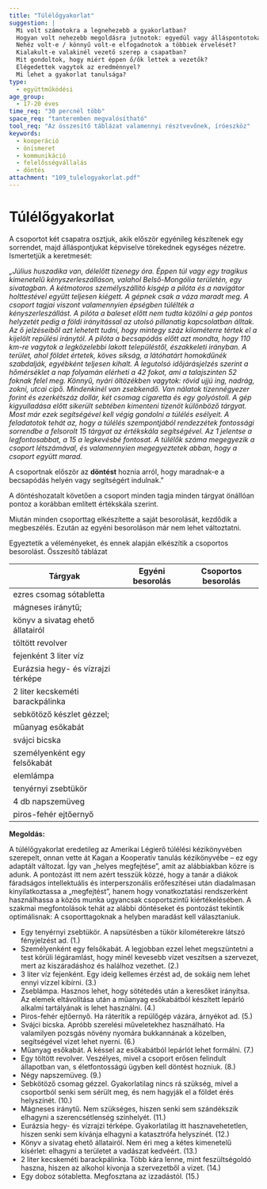 ```yaml
---
title: "Túlélőgyakorlat"
suggestion: | 
  Mi volt számotokra a legnehezebb a gyakorlatban? 
  Hogyan volt nehezebb megoldásra jutnotok: egyedül vagy álláspontotokat képviselve a csapatban?
  Nehéz volt-e / könnyű volt-e elfogadnotok a többiek érvelését?
  Kialakult-e valakinél vezető szerep a csapatban?
  Mit gondoltok, hogy miért éppen ő/ők lettek a vezetők?
  Elégedettek vagytok az eredménnyel?
  Mi lehet a gyakorlat tanulsága?
type:
  - együttműködési
age_group:
  - 17-20 éves
time_req: "30 percnél több"
space_req: "tanteremben megvalósítható"
tool_req: "Az összesítő táblázat valamennyi résztvevőnek, íróeszköz"
keywords: 
  - kooperáció
  - önismeret
  - kommunikáció
  - felelősségvállalás
  - döntés
attachment: "109_tulelogyakorlat.pdf"
---
```


# Túlélőgyakorlat

A csoportot két csapatra osztjuk, akik először egyénileg készítenek egy sorrendet, majd álláspontjukat képviselve törekednek egységes nézetre. Ismertetjük a keretmesét:

_„Július huszadika van, délelőtt tizenegy óra. Éppen túl vagy egy tragikus kimenetelű kényszerleszálláson, valahol Belső-Mongólia területén, egy sivatagban. A kétmotoros személyszállító kisgép a pilóta és a navigátor holttestével együtt teljesen kiégett. A gépnek csak a váza maradt meg. A csoport tagjai viszont valamennyien épségben túlélték a kényszerleszállást._   _A pilóta a baleset előtt nem tudta közölni a gép pontos helyzetét pedig a földi irányítással az utolsó pillanatig kapcsolatban álltak. Az ő jelzéseiből azt lehetett tudni, hogy mintegy száz kilométerre tértek el a kijelölt repülési iránytól. A pilóta a becsapódás előtt azt mondta, hogy 110 km-re vagytok a legközelebbi lakott településtől, északkeleti irányban. A terület, ahol földet értetek, köves síkság, a látóhatárt homokdűnék szabdalják, egyébként teljesen kihalt. A legutolsó időjárásjelzés szerint a hőmérséklet a nap folyamán elérheti a 42 fokot, ami a talajszinten 52 foknak felel meg._   _Könnyű, nyári öltözékben vagytok: rövid ujjú ing, nadrág, zokni, utcai cipő. Mindenkinél van zsebkendő. Van nálatok tizennégyezer forint és ezerkétszáz dollár, két csomag cigaretta és egy golyóstoll. A gép kigyulladása előtt sikerült sebtében kimenteni tizenöt különböző tárgyat. Most már ezek segítségével kell végig gondolni a túlélés esélyeit._   _A feladatotok tehát az, hogy a túlélés szempontjából rendezzétek fontossági sorrendbe a felsorolt 15 tárgyat az értékskála segítségével. Az 1 jelentse a legfontosabbat, a 15 a legkevésbé fontosat. A túlélők száma megegyezik a csoport létszámával, és valamennyien megegyeztetek abban, hogy a csoport együtt marad._

A csoportnak először az **döntést** hoznia arról, hogy maradnak-e a becsapódás helyén vagy segítségért indulnak.”

A döntéshozatalt követően a csoport minden tagja minden tárgyat önállóan pontoz a korábban említett értékskála szerint.

Miután minden csoporttag elkészítette a saját besorolását, kezdődik a megbeszélés. Ezután az egyéni besoroláson már nem lehet változtatni.

Egyeztetik a véleményeket, és ennek alapján elkészítik a csoportos besorolást. Összesítő táblázat

| **Tárgyak**                        | **Egyéni besorolás** | **Csoportos besorolás** |
| ---------------------------------- | -------------------- | ----------------------- |
| ezres csomag sótabletta            |                      |                         |
| mágneses iránytű;                  |                      |                         |
| könyv a sivatag ehető állatairól   |                      |                         |
| töltött revolver                   |                      |                         |
| fejenként 3 liter víz              |                      |                         |
| Eurázsia hegy- és vízrajzi térképe |                      |                         |
| 2 liter kecskeméti barackpálinka   |                      |                         |
| sebkötöző készlet gézzel;          |                      |                         |
| műanyag esőkabát                   |                      |                         |
| svájci bicska                      |                      |                         |
| személyenként egy felsőkabát       |                      |                         |
| elemlámpa                          |                      |                         |
| tenyérnyi zsebtükör                |                      |                         |
| 4 db napszemüveg                   |                      |                         |
| piros-fehér ejtőernyő              |                      |                         |

**Megoldás:**

A túlélőgyakorlat eredetileg az Amerikai Légierő túlélési kézikönyvében szerepelt, onnan vette át Kagan a Kooperatív tanulás kézikönyvébe – ez egy adaptált változat. Így van „helyes megfejtése”, amit az alábbiakban közre is adunk. A pontozást itt nem azért tesszük közzé, hogy a tanár a diákok fáradságos intellektuális és interperszonális erőfeszítései után diadalmasan kinyilatkoztassa a „megfejtést”, hanem hogy vonatkoztatási rendszerként használhassa a közös munka ugyancsak csoportszintű kiértékelésében. A szakmai megfontolások tehát az alábbi döntéseket és pontozást tekintik optimálisnak: A csoporttagoknak a helyben maradást kell választaniuk.

* Egy tenyérnyi zsebtükör. A napsütésben a tükör kilométerekre látszó fényjelzést ad. (1.)
* Személyenként egy felsőkabát. A legjobban ezzel lehet megszüntetni a test körüli légáramlást, hogy minél kevesebb vizet veszítsen a szervezet, mert az kiszáradáshoz és halálhoz vezethet. (2.)
* 3 liter víz fejenként. Egy ideig kellemes érzést ad, de sokáig nem lehet ennyi vízzel kibírni. (3.)
* Zseblámpa. Hasznos lehet, hogy sötétedés után a keresőket irányítsa. Az elemek eltávolítása után a műanyag esőkabátból készített lepárló alkalmi tartályának is lehet használni. (4.)
* Piros-fehér ejtőernyő. Ha ráterítik a repülőgép vázára, árnyékot ad. (5.)
* Svájci bicska. Apróbb szerelési műveletekhez használható. Ha valamilyen pozsgás növény nyomára bukkannának a közelben, segítségével vizet lehet nyerni. (6.)
* Műanyag esőkabát. A késsel az esőkabátból lepárlót lehet formálni. (7.)
* Egy töltött revolver. Veszélyes, mivel a csoport erősen felindult állapotban van, s életfontosságú ügyben kell döntést hozniuk. (8.)
* Négy napszemüveg. (9.)
* Sebkötöző csomag gézzel. Gyakorlatilag nincs rá szükség, mivel a csoportból senki sem sérült meg, és nem hagyják el a földet érés helyszínét. (10.)
* Mágneses iránytű. Nem szükséges, hiszen senki sem szándékszik elhagyni a szerencsétlenség színhelyét. (11.)
* Eurázsia hegy- és vízrajzi térképe. Gyakorlatilag itt hasznavehetetlen, hiszen senki sem kívánja elhagyni a katasztrófa helyszínét. (12.)
* Könyv a sivatag ehető állatairól. Nem éri meg a kétes kimenetelű kísérlet: elhagyni a területet a vadászat kedvéért. (13.)
* 2 liter kecskeméti barackpálinka. Több kára lenne, mint feszültségoldó haszna, hiszen az alkohol kivonja a szervezetből a vizet. (14.)
* Egy doboz sótabletta. Megfosztana az izzadástól. (15.)
  
  
